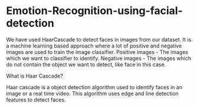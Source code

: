 # Emotion-Recognition-using-facial-detection

We have used HaarCascade to detect faces in images from our dataset. It is a machine learning based approach where a lot of positive and negative images are used to train the image classifier.
Positive images - The images which we want to classifier to identify.
Negative images - The images which do not contain the object we want to detect, like face in this case. 


What is Haar Cascade?

Haar cascade is a object detection algorithm used to identify faces in an image or a real time video. This algorithm uses edge and line detection features to detect faces.
